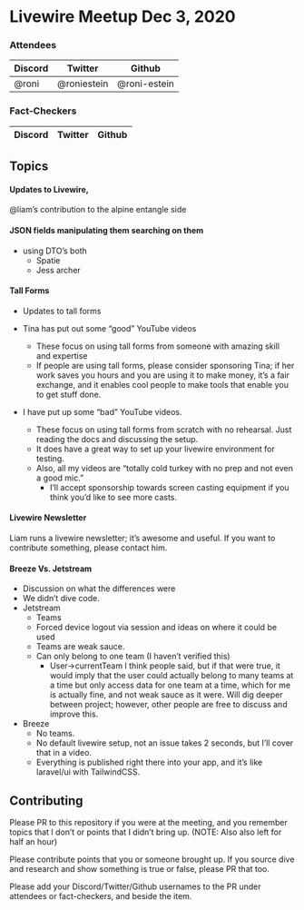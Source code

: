 # Livewire Meetup Dec 3, 2020

### Attendees
| Discord | Twitter | Github |
|--|--|--|
| @roni | @roniestein | @roni-estein |


### Fact-Checkers
| Discord | Twitter | Github |
|--|--|--|

## Topics

#### Updates to Livewire,
 @liam’s contribution to the alpine entangle side

#### JSON fields manipulating them searching on them 
- using DTO’s both 
	- Spatie
	- Jess archer

#### Tall Forms
- Updates to tall forms
- Tina has put out some “good” YouTube videos
	- These focus on using tall forms from someone with amazing skill and expertise
	- If people are using tall forms, please consider sponsoring Tina; if her work saves you hours and you are using it to make money, it’s a fair exchange, and it enables cool people to make tools that enable you to get stuff done.

- I have put up some “bad” YouTube videos.
	- These focus on using tall forms from scratch with no rehearsal. Just reading the docs and discussing the setup.
	- It does have a great way to set up your livewire environment for testing.
	- Also, all my videos are “totally cold turkey with no prep and not even a good mic.”
		- I’ll accept sponsorship towards screen casting equipment if you think you’d like to see more casts.

#### Livewire Newsletter
Liam runs a livewire newsletter; it’s awesome and useful. If you want to contribute something, please contact him.

#### Breeze Vs. Jetstream
- Discussion on what the differences were
- We didn’t dive code.
- Jetstream
	- Teams
	- Forced device logout via session and ideas on where it could be used
	- Teams are weak sauce.
	- Can only belong to one team (I haven’t verified this)
		- User->currentTeam I think people said, but if that were true, it would imply that the user could actually belong to many teams at a time but only access data for one team at a time, which for me is actually fine, and not weak sauce as it were. Will dig deeper between project; however, other people are free to discuss and improve this.
- Breeze
	- No teams.
	- No default livewire setup, not an issue takes 2 seconds, but I’ll cover that in a video.
	- Everything is published right there into your app, and it’s like laravel/ui with TailwindCSS.
	
## Contributing

Please PR to this repository if you were at the meeting, and you remember topics that I don’t or points that I didn’t bring up. (NOTE: Also also left for half an hour)

Please contribute points that you or someone brought up. If you source dive and research and show something is true or false, please PR that too.

Please add your Discord/Twitter/Github usernames to the PR under attendees or fact-checkers, and beside the item.